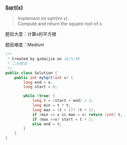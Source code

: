 ### [Sqrt(x)](https://leetcode.com/problems/sqrtx/)

> Implement int sqrt(int x). <br/>
> Compute and return the square root of x.

题目大意：计算x的平方根

题目难度：Medium

```java
/**
 * Created by gzdaijie on 16/5/30
 * 二分尝试
 */
public class Solution {
    public int mySqrt(int x) {
        long end = x;
        long start = 0;

        while (true) {
            long t = (start + end) / 2;
            long min = t * t;
            long max = (t + 1)* (t + 1);
            if (min <= x && max > x) return (int) t;
            if (max <=x) start = t + 1;
            else end = t;
        }
    }
}
```